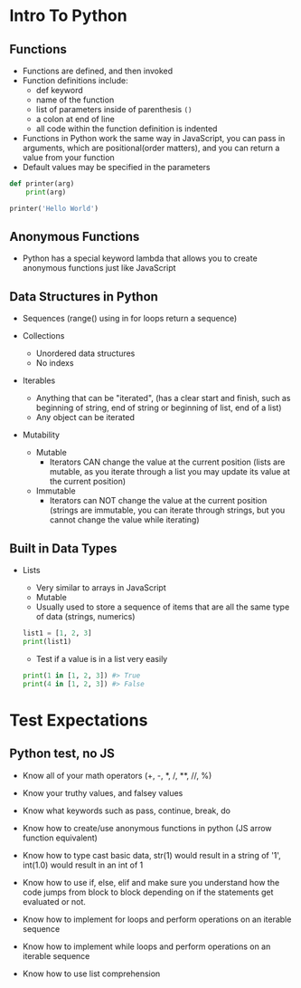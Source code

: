 # Intro To Python

## Functions
- Functions are defined, and then invoked
- Function definitions include:
    - def keyword
    - name of the function
    - list of parameters inside of parenthesis `()`
    - a colon at end of line
    - all code within the function definition is indented
- Functions in Python work the same way in JavaScript, you can pass in arguments, which are positional(order matters), and you can return a value from your function
- Default values may be specified in the parameters
```python
def printer(arg)
    print(arg)

printer('Hello World')
```

## Anonymous Functions
- Python has a special keyword lambda that allows you to create anonymous functions just like JavaScript

## Data Structures in Python
- Sequences (range() using in for loops return a sequence)
- Collections
    - Unordered data structures
    - No indexs

- Iterables
    - Anything that can be "iterated", (has a clear start and finish, such as beginning of string, end of string or beginning of list, end of a list)
    - Any object can be iterated
- Mutability
    - Mutable
        - Iterators CAN change the value at the current position (lists are mutable, as you iterate through a list you may update its value at the current position)
    - Immutable
        - Iterators can NOT change the value at the current position (strings are immutable, you can iterate through strings, but you cannot change the value while iterating)

## Built in Data Types

- Lists
    - Very similar to arrays in JavaScript
    - Mutable
    - Usually used to store a sequence of items that are all the same type of data (strings, numerics)

    ```python
    list1 = [1, 2, 3]
    print(list1)
    ```
    - Test if a value is in a list very easily

    ```python
    print(1 in [1, 2, 3]) #> True
    print(4 in [1, 2, 3]) #> False
    ```

# Test Expectations

## Python test, no JS
- Know all of your math operators (+, -, *, /, **, //, %)
- Know your truthy values, and falsey values
- Know what keywords such as pass, continue, break, do
- Know how to create/use anonymous functions in python (JS arrow function equivalent)
- Know how to type cast basic data, str(1) would result in a string of '1', int(1.0) would result in an int of 1

- Know how to use if, else, elif and make sure you understand how the code jumps from block to block depending on if the statements get evaluated or not.
- Know how to implement for loops and perform operations on an iterable sequence
- Know how to implement while loops and perform operations on an iterable sequence
- Know how to use list comprehension
